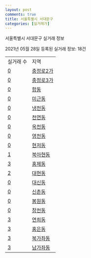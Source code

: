 ```yaml
---
layout: post
comments: true
title: 서울특별시 서대문구
categories: [실거래가]
---
```


서울특별시 서대문구 실거래 정보

2021년 05월 28일 등록된 실거래 정보: 18건


<table>
  <tr>
    <td>실거래 수</td>
    <td>지역</td>
  </tr>

  
  <tr>
    <td><a href="1141010100.html">0</a></td>
    <td><a href="1141010100.html">충정로2가</a></td>
  </tr>
    

  <tr>
    <td><a href="1141010200.html">0</a></td>
    <td><a href="1141010200.html">충정로3가</a></td>
  </tr>
    

  <tr>
    <td><a href="1141010300.html">0</a></td>
    <td><a href="1141010300.html">합동</a></td>
  </tr>
    

  <tr>
    <td><a href="1141010400.html">0</a></td>
    <td><a href="1141010400.html">미근동</a></td>
  </tr>
    

  <tr>
    <td><a href="1141010500.html">0</a></td>
    <td><a href="1141010500.html">냉천동</a></td>
  </tr>
    

  <tr>
    <td><a href="1141010600.html">0</a></td>
    <td><a href="1141010600.html">천연동</a></td>
  </tr>
    

  <tr>
    <td><a href="1141010700.html">0</a></td>
    <td><a href="1141010700.html">옥천동</a></td>
  </tr>
    

  <tr>
    <td><a href="1141010800.html">0</a></td>
    <td><a href="1141010800.html">영천동</a></td>
  </tr>
    

  <tr>
    <td><a href="1141010900.html">0</a></td>
    <td><a href="1141010900.html">현저동</a></td>
  </tr>
    

  <tr>
    <td><a href="1141011000.html">1</a></td>
    <td><a href="1141011000.html">북아현동</a></td>
  </tr>
    

  <tr>
    <td><a href="1141011100.html">3</a></td>
    <td><a href="1141011100.html">홍제동</a></td>
  </tr>
    

  <tr>
    <td><a href="1141011200.html">2</a></td>
    <td><a href="1141011200.html">대현동</a></td>
  </tr>
    

  <tr>
    <td><a href="1141011300.html">0</a></td>
    <td><a href="1141011300.html">대신동</a></td>
  </tr>
    

  <tr>
    <td><a href="1141011400.html">0</a></td>
    <td><a href="1141011400.html">신촌동</a></td>
  </tr>
    

  <tr>
    <td><a href="1141011500.html">0</a></td>
    <td><a href="1141011500.html">봉원동</a></td>
  </tr>
    

  <tr>
    <td><a href="1141011600.html">0</a></td>
    <td><a href="1141011600.html">창천동</a></td>
  </tr>
    

  <tr>
    <td><a href="1141011700.html">3</a></td>
    <td><a href="1141011700.html">연희동</a></td>
  </tr>
    

  <tr>
    <td><a href="1141011800.html">3</a></td>
    <td><a href="1141011800.html">홍은동</a></td>
  </tr>
    

  <tr>
    <td><a href="1141011900.html">3</a></td>
    <td><a href="1141011900.html">북가좌동</a></td>
  </tr>
    

  <tr>
    <td><a href="1141012000.html">3</a></td>
    <td><a href="1141012000.html">남가좌동</a></td>
  </tr>
    


</table>
    